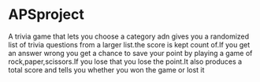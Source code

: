 # APSproject
A trivia game that lets you choose a category adn gives you a randomized list of trivia questions from a larger list.the score is kept count of.If you get an answer wrong you get a chance to save your point by playing a game of rock,paper,scissors.If you lose that you lose the point.It also produces a total score and tells you whether you won the game or lost it

